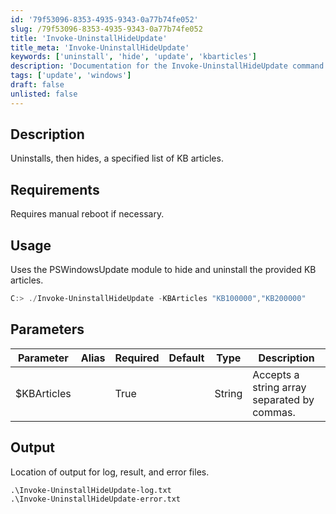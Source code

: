 ```yaml
---
id: '79f53096-8353-4935-9343-0a77b74fe052'
slug: /79f53096-8353-4935-9343-0a77b74fe052
title: 'Invoke-UninstallHideUpdate'
title_meta: 'Invoke-UninstallHideUpdate'
keywords: ['uninstall', 'hide', 'update', 'kbarticles']
description: 'Documentation for the Invoke-UninstallHideUpdate command to uninstall and hide specified KB articles using the PSWindowsUpdate module.'
tags: ['update', 'windows']
draft: false
unlisted: false
---
```


## Description
Uninstalls, then hides, a specified list of KB articles.

## Requirements
Requires manual reboot if necessary.

## Usage
Uses the PSWindowsUpdate module to hide and uninstall the provided KB articles.

```powershell
C:> ./Invoke-UninstallHideUpdate -KBArticles "KB100000","KB200000"
```

## Parameters
| Parameter       | Alias | Required | Default | Type   | Description                               |
|-----------------|-------|----------|---------|--------|-------------------------------------------|
| $KBArticles     |       | True     |         | String | Accepts a string array separated by commas.|

## Output
Location of output for log, result, and error files.

```
.\Invoke-UninstallHideUpdate-log.txt
.\Invoke-UninstallHideUpdate-error.txt
```